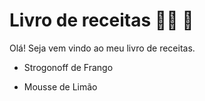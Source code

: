 # Livro de receitas :man_cook: :cookie:

Olá! Seja vem vindo ao meu livro de receitas.

- Strogonoff de Frango

- Mousse de Limão
